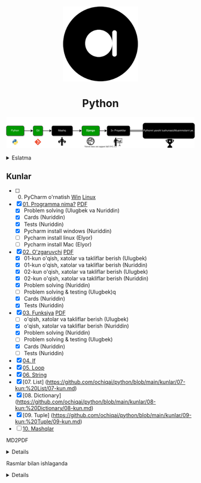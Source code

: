 <p align="center">
<a href="ochiqai.com">
<img src="./images/logo_simple4.png" width=200>
</a>
<h1 align="center">Python</h1>


<p align="center">
  <a href="https://github.com/Elyorcv/ajoyib-python/blob/main/README.md" target="_blank">
      <img src="./images/intro.svg"/>
  </a>
</p>


<details> <summary>Eslatma</summary>

- Teacherga quloq solish
- Teacher aytganini qilish
- Vazifalarni o'z vaqtida bajarish
- O'z vaqtida darsda bo'lish
- Nimaiki taklif/muammo bo'lsa uni aytish
- Har bir dars az'osini hurmat qilish
- Agar darsga qatnasha olmasa, muddatdan oldin teacherni ogohlantirsh, 
- Yaxshi uxlab va tayyor holda kelish
- Dars dovomida xar xar xil etiborni chalg'itadigan narsalarni barataraf qilish
- O'rganayotgan narsasiga haqiqatdan ham jiddiy kirishganligini nomoyon qilish

Agar yuqoridagilar bajrailmasa, **3 marta** hayfsan beriladi, va darsdan ozod qilinadi.

</details>

## Kunlar
 - [ ] 00. PyCharm o'rnatish [Win](https://github.com/ochiqai/python/blob/main/biblateka/pycharm_windows.md) [Linux]()
 - [x] [01. Programma nima?](https://github.com/ochiqai/python/blob/main/kunlar/01-kun:%20Programma%20nima%3F/01-kun.md) 
   [PDF](https://github.com/Elyorcv/ajoyib-python/blob/main/kunlar/01-kun/01-kun.pdf)
    - [x] Problem solving (Ulugbek va Nuriddin)
    - [x] Cards (Nuriddin)
    - [x] Tests (Nuriddin)
    - [x] Pycharm install windows (Nuriddin)
    - [ ] Pycharm install linux (Elyor)
    - [ ] Pycharm install Mac (Elyor)
 - [x] [02. O'zgaruvchi](https://github.com/ochiqai/python/blob/main/kunlar/02-kun:%20O'zgaruvchi/02-kun-git.md)
   [PDF](https://github.com/Elyorcv/ajoyib-python/blob/main/kunlar/02-kun/02-kun-git.pdf)
    - [x] 01-kun o'qish, xatolar va takliflar berish (Ulugbek)
    - [x] 01-kun o'qish, xatolar va takliflar berish (Nuriddin)
    - [x] 02-kun o'qish, xatolar va takliflar berish (Ulugbek)
    - [x] 02-kun o'qish, xatolar va takliflar berish (Nuriddin)  
    - [x] Problem solving (Nuriddin)
    - [ ] Problem solving & testing (Ulugbek)q
    - [x] Cards (Nuriddin)
    - [x] Tests (Nuriddin)
 - [x] [03. Funksiya](https://github.com/ochiqai/python/blob/main/kunlar/03-kun:%20Funksiya/03-kun-git.md) 
   [PDF](https://github.com/Elyorcv/ajoyib-python/blob/main/kunlar/03-kun/03-kun-git.pdf)
    - [ ] o'qish, xatolar va takliflar berish (Ulugbek)
    - [x] o'qish, xatolar va takliflar berish (Nuriddin)  
    - [x] Problem solving (Nuriddin)
    - [ ] Problem solving & testing (Ulugbek)
    - [x] Cards (Nuriddin)
    - [ ] Tests (Nuriddin)
 - [x] [04. If](https://github.com/ochiqai/python/blob/main/kunlar/04-kun:%20Agar/04-kun.md)
 - [x] [05. Loop](https://github.com/ochiqai/python/blob/main/kunlar/05-kun:%20Loop/05-kun.md)
 - [x] [06. String](https://github.com/ochiqai/python/blob/main/kunlar/06-kun:%20String/06-kun.md) 
 - [x] [07. List] (https://github.com/ochiqai/python/blob/main/kunlar/07-kun:%20List/07-kun.md) 
 - [x] [08. Dictionary] (https://github.com/ochiqai/python/blob/main/kunlar/08-kun:%20Dictionary/08-kun.md)
 - [x] [09. Tuple] (https://github.com/ochiqai/python/blob/main/kunlar/09-kun:%20Tuple/09-kun.md)
 - [ ] [10. Mashqlar](https://github.com/ochiqai/python/blob/main/kunlar/10-kun:%20Mashqlar/10-kun.md)

<!-- - [ ] [11. Fayl]

- [x] [12. Regular expression]

- [ ] [13. Network]

- [ ] [14. Web services]

- [ ] [15. OOP]

- [ ] [16. SQL]

- [ ] [17. Mashqlar] -->



MD2PDF

<details>

```shell
pandoc 01-kun.md -o 01-kun.pdf
```

</details>


Rasmlar bilan ishlaganda

<details>

```shell
typora
```

Kitob muqovasi
[link](https://www.canva.com/design/DAEiT7wSccI/k1lIUCWVy4Gb1WZ6w_1XzA/edit)

</details>
